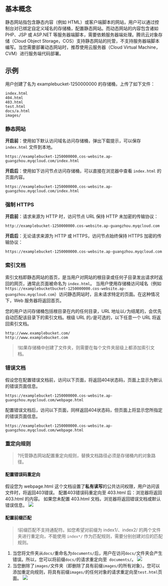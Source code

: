 ## 基本概念

静态网站指包含静态内容（例如 HTML）或客户端脚本的网站，用户可以通过控制台对已绑定自定义域名的存储桶，配置静态网站。而动态网站的内容包含诸如 PHP、JSP 或 ASP.NET 等服务器端脚本，需要依赖服务器端处理。腾讯云对象存储（Cloud Object Storage，COS）支持静态网站的托管，不支持服务器端脚本编写。当您需要部署动态网站时，推荐使用云服务器（Cloud Virtual Machine，CVM）进行服务端代码部署。

## 示例

用户创建了名为 examplebucket-1250000000 的存储桶，上传了如下文件： 

```shell
index.html
404.html
403.html
test.html
docs/a.html
images/
```

### 静态网站

**开启前**：使用如下默认访问域名访问存储桶，弹出下载提示，可以保存 `index.html` 文件到本地。

```shell
https://examplebucket-1250000000.cos-website.ap-guangzhou.myqcloud.com/index.html
```

**开启后**：使用如下访问节点访问存储桶，可以直接在浏览器中查看 `index.html` 的页面内容。

```shell
https://examplebucket-1250000000.cos-website.ap-guangzhou.myqcloud.com/index.html
```

### 强制 HTTPS

**开启前**：请求来源为 HTTP 时，访问节点 URL 保持 HTTP 未加密的传输协议：

```shell
http://examplebucket-1250000000.cos-website.ap-guangzhou.myqcloud.com
```

**开启后**：无论请求来源为 HTTP 或 HTTPS，访问节点始终保持 HTTPS 加密的传输协议：

```shell
https://examplebucket-1250000000.cos-website.ap-guangzhou.myqcloud.com
```

### 索引文档

索引文档即静态网站的首页，是当用户对网站的根目录或任何子目录发出请求时返回的网页，通常此页面被命名为 `index.html`。
当用户使用存储桶访问域名（例如 `https://examplebucketbucket-1250000000.cos-website.ap-guangzhou.myqcloud.com`）访问静态网站时，且未请求特定的页面。在这种情况下，Web 服务器将返回首页。

您的用户访问存储桶包括根目录在内的任何目录，URL 地址以`/`为结尾的，会优先自动匹配该目录下的索引文档。根级 URL 的`/`是可选的，以下任意一个 URL 将返回索引文档。

```shell
http://www.examplebucket.com/
http://www.examplebucket.com
```

> !如果存储桶中创建了文件夹，则需要在每个文件夹层级上都添加索引文档。

### 错误文档

假设您在配置错误文档前，访问以下页面，将返回404状态码，页面上显示为默认的错误页面信息。

```shell
https://examplebucket-1250000000.cos-website.ap-guangzhou.myqcloud.com/webpage.html
```

配置错误文档后，访问以下页面，同样返回404状态码，但页面上将显示您所指定的错误页面信息。

```shell
https://examplebucket-1250000000.cos-website.ap-guangzhou.myqcloud.com/webpage.html
```

### 重定向规则

>?托管静态网站配置重定向规则，替换文档路径必须是存储桶内的对象路径。

#### 配置错误码重定向

假设您为 webpage.html 这个文档设置了**私有读写**的公共访问权限，用户访问该文件时，将返回403错误。
配置403错误码重定向至 403.html 后：浏览器将返回 403.html 的内容。
如果您未配置 403.html 文档，浏览器将返回错误文档或默认错误信息。
![](https://main.qcloudimg.com/raw/f728aec922e088f45889349f31bcdc08.png)

#### 配置前缀匹配

>!前缀匹配不支持通配符。如您希望对前缀为 index1/、index2/ 的两个文件夹进行重定向，不能使用 `index*/` 作为匹配规则，需要分别创建对应的匹配规则。

1. 当您将文件夹从`docs/`重命名为`documents/`后，用户在访问`docs/`文件夹会产生错误。所以，您可以将前缀`docs/`的请求重定向至` documents/`。
![](https://main.qcloudimg.com/raw/9e8bbe91d902b46146c207a61e092e1d.png)
2. 当您删除了`images/`文件夹（即删除了具有前缀`images/`的所有对象）。您可以添加重定向规则，将具有前缀`images/`的任何对象的请求重定向至`test.html`页面。
![](https://main.qcloudimg.com/raw/ceb0d796e1330c1b203578a1472532e6.png)

